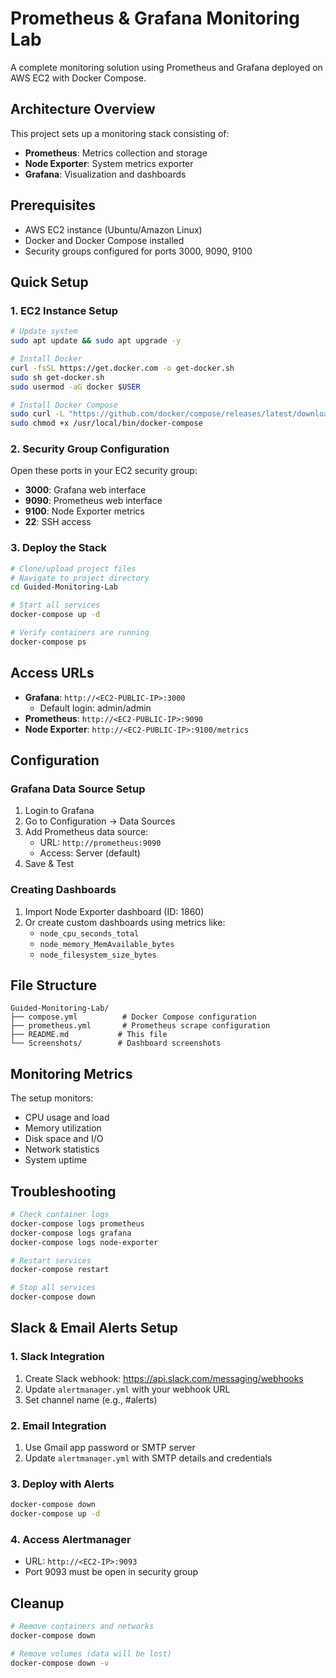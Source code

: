 # Prometheus & Grafana Monitoring Lab

A complete monitoring solution using Prometheus and Grafana deployed on AWS EC2 with Docker Compose.

## Architecture Overview

This project sets up a monitoring stack consisting of:
- **Prometheus**: Metrics collection and storage
- **Node Exporter**: System metrics exporter
- **Grafana**: Visualization and dashboards

## Prerequisites

- AWS EC2 instance (Ubuntu/Amazon Linux)
- Docker and Docker Compose installed
- Security groups configured for ports 3000, 9090, 9100

## Quick Setup

### 1. EC2 Instance Setup

```bash
# Update system
sudo apt update && sudo apt upgrade -y

# Install Docker
curl -fsSL https://get.docker.com -o get-docker.sh
sudo sh get-docker.sh
sudo usermod -aG docker $USER

# Install Docker Compose
sudo curl -L "https://github.com/docker/compose/releases/latest/download/docker-compose-$(uname -s)-$(uname -m)" -o /usr/local/bin/docker-compose
sudo chmod +x /usr/local/bin/docker-compose
```

### 2. Security Group Configuration

Open these ports in your EC2 security group:
- **3000**: Grafana web interface
- **9090**: Prometheus web interface
- **9100**: Node Exporter metrics
- **22**: SSH access

### 3. Deploy the Stack

```bash
# Clone/upload project files
# Navigate to project directory
cd Guided-Monitoring-Lab

# Start all services
docker-compose up -d

# Verify containers are running
docker-compose ps
```

## Access URLs

- **Grafana**: `http://<EC2-PUBLIC-IP>:3000`
  - Default login: admin/admin
- **Prometheus**: `http://<EC2-PUBLIC-IP>:9090`
- **Node Exporter**: `http://<EC2-PUBLIC-IP>:9100/metrics`

## Configuration

### Grafana Data Source Setup

1. Login to Grafana
2. Go to Configuration → Data Sources
3. Add Prometheus data source:
   - URL: `http://prometheus:9090`
   - Access: Server (default)
4. Save & Test

### Creating Dashboards

1. Import Node Exporter dashboard (ID: 1860)
2. Or create custom dashboards using metrics like:
   - `node_cpu_seconds_total`
   - `node_memory_MemAvailable_bytes`
   - `node_filesystem_size_bytes`

## File Structure

```
Guided-Monitoring-Lab/
├── compose.yml          # Docker Compose configuration
├── prometheus.yml       # Prometheus scrape configuration
├── README.md           # This file
└── Screenshots/        # Dashboard screenshots
```

## Monitoring Metrics

The setup monitors:
- CPU usage and load
- Memory utilization
- Disk space and I/O
- Network statistics
- System uptime

## Troubleshooting

```bash
# Check container logs
docker-compose logs prometheus
docker-compose logs grafana
docker-compose logs node-exporter

# Restart services
docker-compose restart

# Stop all services
docker-compose down
```

## Slack & Email Alerts Setup

### 1. Slack Integration
1. Create Slack webhook: https://api.slack.com/messaging/webhooks
2. Update `alertmanager.yml` with your webhook URL
3. Set channel name (e.g., #alerts)

### 2. Email Integration
1. Use Gmail app password or SMTP server
2. Update `alertmanager.yml` with SMTP details and credentials

### 3. Deploy with Alerts
```bash
docker-compose down
docker-compose up -d
```

### 4. Access Alertmanager
- URL: `http://<EC2-IP>:9093`
- Port 9093 must be open in security group

## Cleanup

```bash
# Remove containers and networks
docker-compose down

# Remove volumes (data will be lost)
docker-compose down -v
```
